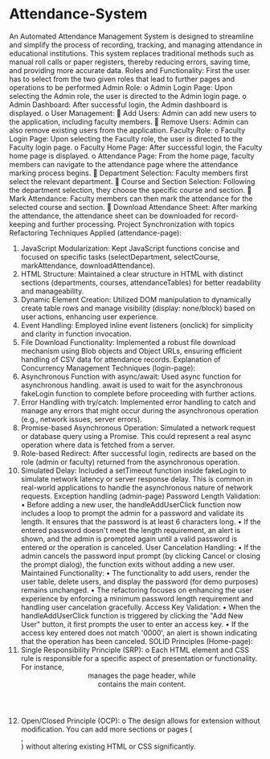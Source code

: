 # Attendance-System
An Automated Attendance Management System is designed to streamline and simplify the  process of recording, tracking, and managing attendance in educational institutions. This  system replaces traditional methods such as manual roll calls or paper registers, thereby  reducing errors, saving time, and providing more accurate data. 
Roles and Functionality:
First the user has to select from the two given roles that lead to further pages and operations to be performed
Admin Role:
o	Admin Login Page: Upon selecting the Admin role, the user is directed to the Admin login page.
o	Admin Dashboard: After successful login, the Admin dashboard is displayed.
o	User Management:
	Add Users: Admin can add new users to the application, including faculty members.
	Remove Users: Admin can also remove existing users from the application.
Faculty Role:
o	Faculty Login Page: Upon selecting the Faculty role, the user is directed to the Faculty login page.
o	Faculty Home Page: After successful login, the Faculty home page is displayed.
o	Attendance Page: From the home page, faculty members can navigate to the attendance page where the attendance marking process begins.
	Department Selection: Faculty members first select the relevant department.
	Course and Section Selection: Following the department selection, they choose the specific course and section.
	Mark Attendance: Faculty members can then mark the attendance for the selected course and section.
	Download Attendance Sheet: After marking the attendance, the attendance sheet can be downloaded for record-keeping and further processing.
Project Synchronization with topics
Refactoring Techniques Applied (attendance-page):
1.	JavaScript Modularization: Kept JavaScript functions concise and focused on specific tasks (selectDepartment, selectCourse, markAttendance, downloadAttendance).
2.	HTML Structure: Maintained a clear structure in HTML with distinct sections (departments, courses, attendanceTables) for better readability and manageability.
3.	Dynamic Element Creation: Utilized DOM manipulation to dynamically create table rows and manage visibility (display: none/block) based on user actions, enhancing user experience.
4.	Event Handling: Employed inline event listeners (onclick) for simplicity and clarity in function invocation.
5.	File Download Functionality: Implemented a robust file download mechanism using Blob objects and Object URLs, ensuring efficient handling of CSV data for attendance records.
Explanation of Concurrency Management Techniques (login-page):
1.	Asynchronous Function with async/await: Used async function for asynchronous handling. await is used to wait for the asynchronous fakeLogin function to complete before proceeding with further actions.
2.	Error Handling with try/catch: Implemented error handling to catch and manage any errors that might occur during the asynchronous operation (e.g., network issues, server errors).
3.	Promise-based Asynchronous Operation: Simulated a network request or database query using a Promise. This could represent a real async operation where data is fetched from a server.
4.	Role-based Redirect: After successful login, redirects are based on the role (admin or faculty) returned from the asynchronous operation.
5.	Simulated Delay: Included a setTimeout function inside fakeLogin to simulate network latency or server response delay. This is common in real-world applications to handle the asynchronous nature of network requests.
Exception handling (admin-page)
Password Length Validation:
•	Before adding a new user, the handleAddUserClick function now includes a loop to prompt the admin for a password and validate its length. It ensures that the password is at least 6 characters long.
•	If the entered password doesn't meet the length requirement, an alert is shown, and the admin is prompted again until a valid password is entered or the operation is canceled.
User Cancelation Handling:
•	If the admin cancels the password input prompt (by clicking Cancel or closing the prompt dialog), the function exits without adding a new user.
Maintained Functionality:
•	The functionality to add users, render the user table, delete users, and display the password (for demo purposes) remains unchanged.
•	The refactoring focuses on enhancing the user experience by enforcing a minimum password length requirement and handling user cancelation gracefully.
Access Key Validation:
•	When the handleAddUserClick function is triggered by clicking the "Add New User" button, it first prompts the user to enter an access key.
•	If the access key entered does not match '0000', an alert is shown indicating that the operation has been canceled.
SOLID Principles (Home-page):
1.	Single Responsibility Principle (SRP):
o	Each HTML element and CSS rule is responsible for a specific aspect of presentation or functionality. For instance, <header> manages the page header, while <main> contains the main content.
2.	Open/Closed Principle (OCP):
o	The design allows for extension without modification. You can add more  sections or pages (<section>, <footer>) without altering existing HTML or CSS significantly.


